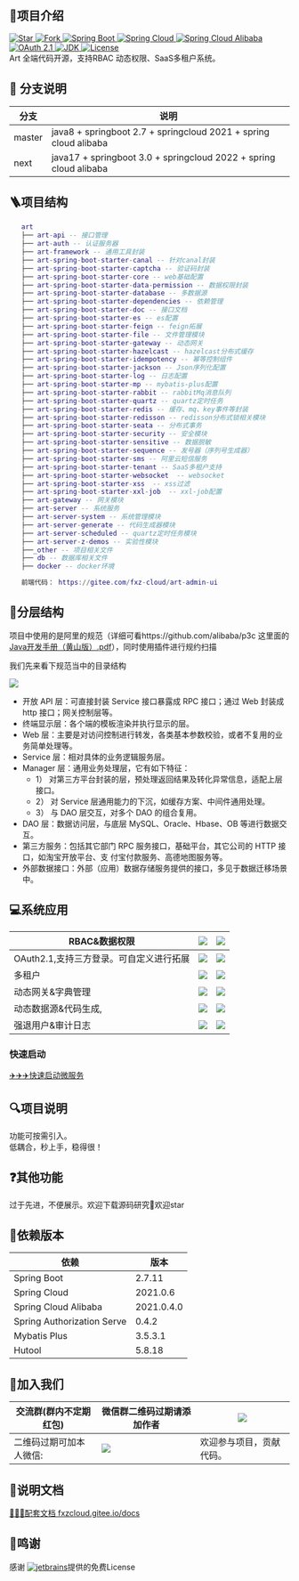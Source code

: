
##  🚀项目介绍
<a target="_blank" href="">
  <img alt="Star" src="https://gitee.com/fxz-cloud/art/badge/star.svg?theme=dark">
</a>
<a target="_blank" href="">
  <img alt="Fork" src="https://gitee.com/fxz-cloud/art/badge/fork.svg?theme=dark">
</a>
<a target="_blank" href="">
  <img alt="Spring Boot " src="https://img.shields.io/static/v1?label=Spring Boot &message=2.7.11&color=blue">
</a>
<a target="_blank" href="">
  <img alt="Spring Cloud" src="https://img.shields.io/static/v1?label=Spring Cloud&message=2021.0.6 &color=blue">
</a>
<a target="_blank" href="">
  <img alt="Spring Cloud Alibaba" src="https://img.shields.io/static/v1?label=Spring Cloud Alibaba &message=2021.0.4.0&color=blue">
</a>
<a target="_blank" href="">
  <img alt="OAuth 2.1" src="https://img.shields.io/static/v1?label=OAuth 2.1&message=0.4.2&color=blue">
</a>
<a target="_blank" href="">
  <img alt="JDK" src="https://img.shields.io/badge/JDK-8-blue.svg"/>
</a>
<a target="_blank" href="">
<img alt="License" src="https://img.shields.io/badge/License-Apache%202.0-%20"/>
</a>
<br/>
Art 全端代码开源，支持RBAC 动态权限、SaaS多租户系统。

##  🍎 分支说明
| 分支              | 说明                                                                |
|-----------------|-------------------------------------------------------------------|
| master          | java8 + springboot 2.7 + springcloud 2021 + spring cloud alibaba                        |
| next            | java17 + springboot 3.0 + springcloud 2022 + spring cloud alibaba |

## 🪜项目结构
```lua
   art
   ├── art-api -- 接口管理
   ├── art-auth -- 认证服务器
   ├── art-framework -- 通用工具封装
   ├── art-spring-boot-starter-canal -- 针对canal封装
   ├── art-spring-boot-starter-captcha -- 验证码封装
   ├── art-spring-boot-starter-core -- web基础配置
   ├── art-spring-boot-starter-data-permission -- 数据权限封装
   ├── art-spring-boot-starter-database -- 多数据源
   ├── art-spring-boot-starter-dependencies -- 依赖管理
   ├── art-spring-boot-starter-doc -- 接口文档
   ├── art-spring-boot-starter-es -- es配置
   ├── art-spring-boot-starter-feign -- feign拓展
   ├── art-spring-boot-starter-file -- 文件管理模块
   ├── art-spring-boot-starter-gateway -- 动态网关
   ├── art-spring-boot-starter-hazelcast -- hazelcast分布式缓存
   ├── art-spring-boot-starter-idempotency -- 幂等控制组件
   ├── art-spring-boot-starter-jackson -- Json序列化配置
   ├── art-spring-boot-starter-log -- 日志配置
   ├── art-spring-boot-starter-mp -- mybatis-plus配置
   ├── art-spring-boot-starter-rabbit -- rabbitMq消息队列
   ├── art-spring-boot-starter-quartz -- quartz定时任务
   ├── art-spring-boot-starter-redis -- 缓存、mq、key事件等封装
   ├── art-spring-boot-starter-redisson -- redisson分布式锁相关模块
   ├── art-spring-boot-starter-seata -- 分布式事务
   ├── art-spring-boot-starter-security -- 安全模块
   ├── art-spring-boot-starter-sensitive -- 数据脱敏
   ├── art-spring-boot-starter-sequence -- 发号器（序列号生成器）
   ├── art-spring-boot-starter-sms -- 阿里云短信服务
   ├── art-spring-boot-starter-tenant -- SaaS多租户支持
   ├── art-spring-boot-starter-websocket  -- websocket
   ├── art-spring-boot-starter-xss  -- xss过滤
   ├── art-spring-boot-starter-xxl-job  -- xxl-job配置
   ├── art-gateway -- 网关模块
   ├── art-server -- 系统服务
   ├── art-server-system -- 系统管理模块
   ├── art-server-generate -- 代码生成器模块
   ├── art-server-scheduled -- quartz定时任务模块
   ├── art-server-z-demos -- 实验性模块
   ├──_other -- 项目相关文件
   ├── db -- 数据库相关文件
   ├── docker -- docker环境

   前端代码： https://gitee.com/fxz-cloud/art-admin-ui
```
## 📖分层结构

项目中使用的是阿里的规范（详细可看https://github.com/alibaba/p3c 这里面的[Java开发手册（黄山版）.pdf](https://github.com/alibaba/p3c/blob/master/Java%E5%BC%80%E5%8F%91%E6%89%8B%E5%86%8C(%E9%BB%84%E5%B1%B1%E7%89%88).pdf)），同时使用插件进行规约扫描

我们先来看下规范当中的目录结构

![](https://cdn.staticaly.com/gh/fxzbiz/img@url/2022/11/26/Ql0Dur.png)

- 开放 API 层：可直接封装 Service 接口暴露成 RPC 接口；通过 Web 封装成 http 接口；网关控制层等。
- 终端显示层：各个端的模板渲染并执行显示的层。
- Web 层：主要是对访问控制进行转发，各类基本参数校验，或者不复用的业务简单处理等。
- Service 层：相对具体的业务逻辑服务层。
- Manager 层：通用业务处理层，它有如下特征：
  -  1） 对第三方平台封装的层，预处理返回结果及转化异常信息，适配上层接口。
  -  2） 对 Service 层通用能力的下沉，如缓存方案、中间件通用处理。
  -  3） 与 DAO 层交互，对多个 DAO 的组合复用。
- DAO 层：数据访问层，与底层 MySQL、Oracle、Hbase、OB 等进行数据交互。
- 第三方服务：包括其它部门 RPC 服务接口，基础平台，其它公司的 HTTP 接口，如淘宝开放平台、支 付宝付款服务、高德地图服务等。
- 外部数据接口：外部（应用）数据存储服务提供的接口，多见于数据迁移场景中。

## 💻系统应用

| RBAC&数据权限                | ![](https://cdn.staticaly.com/gh/fxzbiz/img@url/2023/05/06/Dt08vc.png) | ![](https://cdn.staticaly.com/gh/fxzbiz/img@url/2023/05/06/WB6Hc9.png) |
|--------------------------| ------------------------------------------------------------ | ------------------------------------------------------------ |
| OAuth2.1,支持三方登录。可自定义进行拓展 | ![](https://cdn.staticaly.com/gh/fxzbiz/img@url/2023/05/06/7WXTzw.png) | ![](https://cdn.staticaly.com/gh/fxzbiz/img@url/2023/05/06/OXk0bF.png) |
| 多租户                      | ![](https://cdn.staticaly.com/gh/fxzbiz/img@url/2023/05/06/YnXioC.png) | ![](https://cdn.staticaly.com/gh/fxzbiz/img@url/2023/05/06/YzBZ6p.png) |
| 动态网关&字典管理                | ![](https://cdn.staticaly.com/gh/fxzbiz/img@url/2023/05/06/zVpMJr.png) | ![](https://cdn.staticaly.com/gh/fxzbiz/img@url/2023/05/06/xKK55D.png) |
| 动态数据源&代码生成,              | ![](https://cdn.staticaly.com/gh/fxzbiz/img@url/2023/05/06/2BXWuL.png) | ![](https://cdn.staticaly.com/gh/fxzbiz/img@url/2023/05/06/WpUDes.png) |
| 强退用户&审计日志                | ![](https://cdn.staticaly.com/gh/fxzbiz/img@url/2023/05/06/i2pZEe.png) | ![](https://cdn.staticaly.com/gh/fxzbiz/img@url/2023/05/06/XS0250.png) |

### 快速启动
[✈️✈️✈️快速启动微服务](https://fxzcloud.gitee.io/docs/guide/started.html)

## 🔍项目说明
功能可按需引入。<br/>
低耦合，秒上手，稳得很！
## ❓其他功能
过于先进，不便展示。欢迎下载源码研究🧐欢迎star
## 🍓依赖版本

| 依赖                         | 版本         |
|----------------------------|------------|
| Spring Boot                | 2.7.11     |
| Spring Cloud               | 2021.0.6   |
| Spring Cloud Alibaba       | 2021.0.4.0 |
| Spring Authorization Serve | 0.4.2      |
| Mybatis Plus               | 3.5.3.1    |
| Hutool                     | 5.8.18     |



## 🍺加入我们
| 交流群(群内不定期红包) | 微信群二维码过期请添加作者                                                          | ![](https://cdn.staticaly.com/gh/fxzbiz/img@url/2023/05/06/Pah5rU.jpg) |
|--------------|------------------------------------------------------------------------|------------------------------------------------------------------------|
| 二维码过期可加本人微信: | ![](https://cdn.staticaly.com/gh/fxzbiz/img@url/2022/11/19/O69mHa.png) | 欢迎参与项目，贡献代码。                                                           |




## 🍬说明文档
[🍓🍓🍓配套文档 fxzcloud.gitee.io/docs](https://fxzcloud.gitee.io/docs/)

## 🤝鸣谢
感谢 [![jetbrains](https://cdn.staticaly.com/gh/fxzbiz/img@url/2022/12/01/DGnop3.png)](https://www.jetbrains.com/)提供的免费License